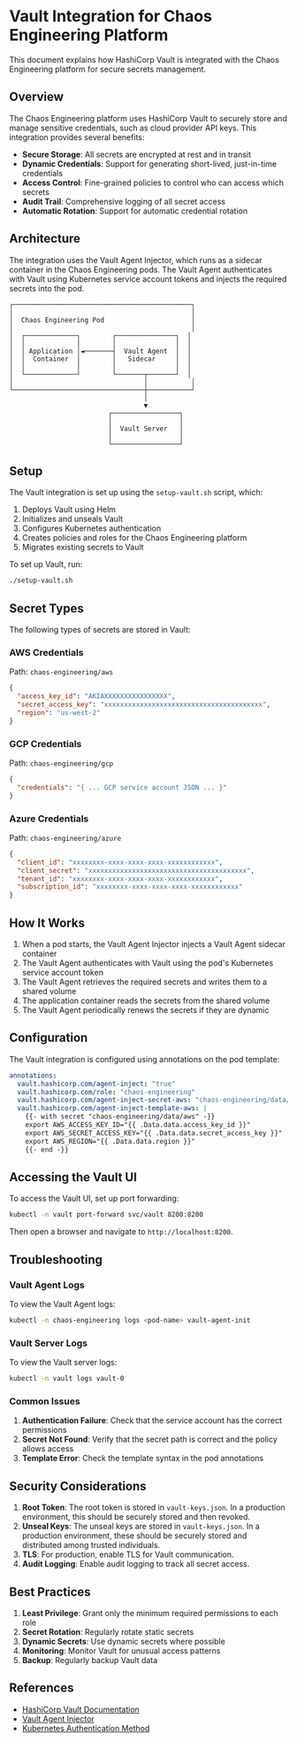 # Vault Integration for Chaos Engineering Platform

This document explains how HashiCorp Vault is integrated with the Chaos Engineering platform for secure secrets management.

## Overview

The Chaos Engineering platform uses HashiCorp Vault to securely store and manage sensitive credentials, such as cloud provider API keys. This integration provides several benefits:

- **Secure Storage**: All secrets are encrypted at rest and in transit
- **Dynamic Credentials**: Support for generating short-lived, just-in-time credentials
- **Access Control**: Fine-grained policies to control who can access which secrets
- **Audit Trail**: Comprehensive logging of all secret access
- **Automatic Rotation**: Support for automatic credential rotation

## Architecture

The integration uses the Vault Agent Injector, which runs as a sidecar container in the Chaos Engineering pods. The Vault Agent authenticates with Vault using Kubernetes service account tokens and injects the required secrets into the pod.

```
┌─────────────────────────────────────────────┐
│                                             │
│  Chaos Engineering Pod                      │
│                                             │
│  ┌─────────────┐        ┌───────────────┐  │
│  │             │        │               │  │
│  │ Application │◄───────┤  Vault Agent  │  │
│  │  Container  │        │   Sidecar     │  │
│  │             │        │               │  │
│  └─────────────┘        └───────┬───────┘  │
│                                 │           │
└─────────────────────────────────┼───────────┘
                                  │
                                  ▼
                         ┌─────────────────┐
                         │                 │
                         │  Vault Server   │
                         │                 │
                         └─────────────────┘
```

## Setup

The Vault integration is set up using the `setup-vault.sh` script, which:

1. Deploys Vault using Helm
2. Initializes and unseals Vault
3. Configures Kubernetes authentication
4. Creates policies and roles for the Chaos Engineering platform
5. Migrates existing secrets to Vault

To set up Vault, run:

```bash
./setup-vault.sh
```

## Secret Types

The following types of secrets are stored in Vault:

### AWS Credentials

Path: `chaos-engineering/aws`

```json
{
  "access_key_id": "AKIAXXXXXXXXXXXXXXXX",
  "secret_access_key": "xxxxxxxxxxxxxxxxxxxxxxxxxxxxxxxxxxxxxxxx",
  "region": "us-west-2"
}
```

### GCP Credentials

Path: `chaos-engineering/gcp`

```json
{
  "credentials": "{ ... GCP service account JSON ... }"
}
```

### Azure Credentials

Path: `chaos-engineering/azure`

```json
{
  "client_id": "xxxxxxxx-xxxx-xxxx-xxxx-xxxxxxxxxxxx",
  "client_secret": "xxxxxxxxxxxxxxxxxxxxxxxxxxxxxxxxxxxxxxxx",
  "tenant_id": "xxxxxxxx-xxxx-xxxx-xxxx-xxxxxxxxxxxx",
  "subscription_id": "xxxxxxxx-xxxx-xxxx-xxxx-xxxxxxxxxxxx"
}
```

## How It Works

1. When a pod starts, the Vault Agent Injector injects a Vault Agent sidecar container
2. The Vault Agent authenticates with Vault using the pod's Kubernetes service account token
3. The Vault Agent retrieves the required secrets and writes them to a shared volume
4. The application container reads the secrets from the shared volume
5. The Vault Agent periodically renews the secrets if they are dynamic

## Configuration

The Vault integration is configured using annotations on the pod template:

```yaml
annotations:
  vault.hashicorp.com/agent-inject: "true"
  vault.hashicorp.com/role: "chaos-engineering"
  vault.hashicorp.com/agent-inject-secret-aws: "chaos-engineering/data/aws"
  vault.hashicorp.com/agent-inject-template-aws: |
    {{- with secret "chaos-engineering/data/aws" -}}
    export AWS_ACCESS_KEY_ID="{{ .Data.data.access_key_id }}"
    export AWS_SECRET_ACCESS_KEY="{{ .Data.data.secret_access_key }}"
    export AWS_REGION="{{ .Data.data.region }}"
    {{- end -}}
```

## Accessing the Vault UI

To access the Vault UI, set up port forwarding:

```bash
kubectl -n vault port-forward svc/vault 8200:8200
```

Then open a browser and navigate to `http://localhost:8200`.

## Troubleshooting

### Vault Agent Logs

To view the Vault Agent logs:

```bash
kubectl -n chaos-engineering logs <pod-name> vault-agent-init
```

### Vault Server Logs

To view the Vault server logs:

```bash
kubectl -n vault logs vault-0
```

### Common Issues

1. **Authentication Failure**: Check that the service account has the correct permissions
2. **Secret Not Found**: Verify that the secret path is correct and the policy allows access
3. **Template Error**: Check the template syntax in the pod annotations

## Security Considerations

1. **Root Token**: The root token is stored in `vault-keys.json`. In a production environment, this should be securely stored and then revoked.
2. **Unseal Keys**: The unseal keys are stored in `vault-keys.json`. In a production environment, these should be securely stored and distributed among trusted individuals.
3. **TLS**: For production, enable TLS for Vault communication.
4. **Audit Logging**: Enable audit logging to track all secret access.

## Best Practices

1. **Least Privilege**: Grant only the minimum required permissions to each role
2. **Secret Rotation**: Regularly rotate static secrets
3. **Dynamic Secrets**: Use dynamic secrets where possible
4. **Monitoring**: Monitor Vault for unusual access patterns
5. **Backup**: Regularly backup Vault data

## References

- [HashiCorp Vault Documentation](https://www.vaultproject.io/docs)
- [Vault Agent Injector](https://www.vaultproject.io/docs/platform/k8s/injector)
- [Kubernetes Authentication Method](https://www.vaultproject.io/docs/auth/kubernetes) 